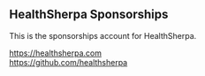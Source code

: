 ## HealthSherpa Sponsorships  

This is the sponsorships account for HealthSherpa.

https://healthsherpa.com  
https://github.com/healthsherpa
